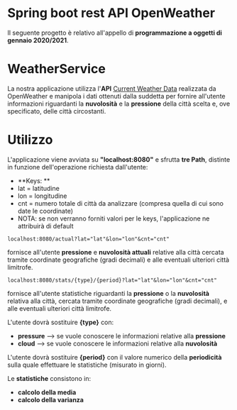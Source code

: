 # Spring boot rest API OpenWeather 
Il seguente progetto è relativo all'appello di **programmazione a oggetti di gennaio 2020/2021**.
# WeatherService
La nostra applicazione utilizza l'**API** [Current Weather Data](https://openweathermap.org/current#cycle) realizzata da OpenWeather  e manipola i dati ottenuti dalla suddetta per fornire all'utente informazioni riguardanti la **nuvolosità** e la **pressione** della città scelta e, ove specificato, delle città circostanti.
# Utilizzo
L'applicazione viene avviata su **"localhost:8080"** e sfrutta **tre Path**, distinte in funzione dell'operazione richiesta dall'utente:
* **Keys: **
*  lat = latitudine
*  lon = longitudine
*  cnt = numero totale di città da analizzare (compresa quella di cui sono date le coordinate)
* NOTA: se non verranno forniti valori per le keys, l'applicazione ne attribuirà di default

```
localhost:8080/actual?lat="lat"&lon="lon"&cnt="cnt"  
```
fornisce all'utente **pressione** e **nuvolosità attuali** relative alla città cercata tramite coordinate geografiche (gradi decimali) e alle eventuali ulteriori città limitrofe.

```
localhost:8080/stats/{type}/{period}?lat="lat"&lon="lon"&cnt="cnt"  
```
fornisce all'utente statistiche riguardanti la **pressione** o la **nuvolosità** relativa alla città, cercata tramite coordinate geografiche (gradi decimali), e alle eventuali ulteriori città limitrofe.

L'utente dovrà sostituire **{type}** con: 
*  **pressure** --> se vuole conoscere le informazioni relative alla **pressione**
*  **cloud** --> se vuole conoscere le informazioni relative alla **nuvolosità**

L'utente dovrà sostituire **{period}** con il valore numerico della **periodicità** sulla quale effettuare le statistiche (misurato in giorni).

Le **statistiche** consistono in:
* **calcolo della media** 
* **calcolo della varianza**

